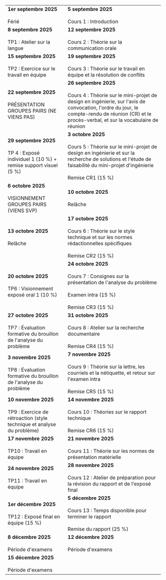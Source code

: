 
|                                                                                                    |                                                                                                                                                                                                                              |
| -------------------------------------------------------------------------------------------------- | ---------------------------------------------------------------------------------------------------------------------------------------------------------------------------------------------------------------------------- |
| **1er septembre 2025**<br><br>Férié                                                                | **5 septembre 2025**<br><br>Cours 1 : Introduction                                                                                                                                                                           |
| **8 septembre 2025**<br><br>TP1 : Atelier sur la langue                                            | **12 septembre 2025**<br><br>Cours 2 : Théorie sur la communication orale                                                                                                                                                    |
| **15 septembre 2025**<br><br>TP2 : Exercice sur le travail en équipe                               | **19 septembre 2025**<br><br>Cours 3 : Théorie sur le travail en équipe et la résolution de conflits                                                                                                                         |
| **22 septembre 2025**<br><br>PRÉSENTATION GROUPES PAIRS (NE VIENS PAS)                             | **26 septembre 2025**<br><br>Cours 4 : Théorie sur le mini-projet de design en ingénierie, sur l'avis de convocation, l'ordre du jour, le compte-rendu de réunion (CR) et le procès-verbal, et sur la vocabulaire de réunion |
| **29 septembre 2025**<br><br>TP 4 : Exposé individuel 1 (10 %) + remise support visuel (5 %)       | **3 octobre 2025**<br><br>Cours 5 : Théorie sur le mini-projet de design en ingénierie et sur la recherche de solutions et l'étude de faisabilité du mini-projet d'ingénierie<br><br>Remise CR1 (15 %)                       |
| **6 octobre 2025**<br><br>VISIONNEMENT GROUPES PAIRS (VIENS SVP)                                   | **10 octobre 2025**<br><br>Relâche                                                                                                                                                                                           |
| **13 octobre 2025**<br><br>Relâche                                                                 | **17 octobre 2025**<br><br>Cours 6 : Théorie sur le style technique et sur les normes rédactionnelles spécifiques<br><br>Remise CR2 (15 %)                                                                                   |
| **20 octobre 2025**<br><br>TP6 : Visionnement exposé oral 1 (10 %)                                 | **24 octobre 2025**<br><br>Cours 7 : Consignes sur la présentation de l'analyse du problème<br><br>Examen intra (15 %)<br><br>Remise CR3 (15 %)                                                                              |
| **27 octobre 2025**<br><br>TP7 : Évaluation formative du brouillon de l'analyse du problème        | **31 octobre 2025**<br><br>Cours 8 : Atelier sur la recherche documentaire<br><br>Remise CR4 (15 %)                                                                                                                          |
| **3 novembre 2025**<br><br>TP8 : Évaluation formative du brouillon de l'analyse du problème        | **7 novembre 2025**<br><br>Cours 9 : Théorie sur la lettre, les courriels et la nétiquette, et retour sur l'examen intra<br><br>Remise CR5 (15 %)                                                                            |
| **10 novembre 2025**<br><br>TP9 : Exercice de rétroaction (style technique et analyse du problème) | **14 novembre 2025**<br><br>Cours 10 : Théories sur le rapport technique<br><br>Remise CR6 (15 %)                                                                                                                            |
| **17 novembre 2025**<br><br>TP10 : Travail en équipe                                               | **21 novembre 2025**<br><br>Cours 11 : Théorie sur les normes de présentation matérielle                                                                                                                                     |
| **24 novembre 2025**<br><br>TP11 : Travail en équipe                                               | **28 novembre 2025**<br><br>Cours 12 : Atelier de préparation pour la révision du rapport et de l'exposé final                                                                                                               |
| **1er décembre 2025**<br><br>TP12 : Exposé final en équipe (15 %)                                  | **5 décembre 2025**<br><br>Cours 13 : Temps disponible pour terminer le rapport<br><br>Remise du rapport (25 %)                                                                                                              |
| **8 décembre 2025**<br><br>Période d'examens                                                       | **12 décembre 2025**<br><br>Période d'examens                                                                                                                                                                                |
| **15 décembre 2025**<br><br>Période d'examens                                                      |                                                                                                                                                                                                                              |
